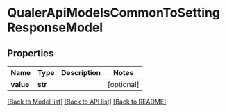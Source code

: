 # QualerApiModelsCommonToSettingResponseModel

## Properties
Name | Type | Description | Notes
------------ | ------------- | ------------- | -------------
**value** | **str** |  | [optional] 

[[Back to Model list]](../README.md#documentation-for-models) [[Back to API list]](../README.md#documentation-for-api-endpoints) [[Back to README]](../README.md)

